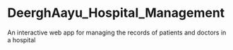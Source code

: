 # DeerghAayu_Hospital_Management
An interactive web app for managing the records of patients and doctors in a hospital
